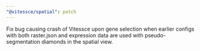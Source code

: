 ```yaml
---
"@vitessce/spatial": patch
---
```


Fix bug causing crash of Vitessce upon gene selection when earlier configs with both raster.json and expression data are used with pseudo-segmentation diamonds in the spatial view.
